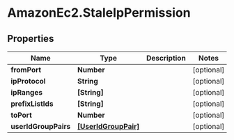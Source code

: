 # AmazonEc2.StaleIpPermission

## Properties

Name | Type | Description | Notes
------------ | ------------- | ------------- | -------------
**fromPort** | **Number** |  | [optional] 
**ipProtocol** | **String** |  | [optional] 
**ipRanges** | **[String]** |  | [optional] 
**prefixListIds** | **[String]** |  | [optional] 
**toPort** | **Number** |  | [optional] 
**userIdGroupPairs** | [**[UserIdGroupPair]**](UserIdGroupPair.md) |  | [optional] 



